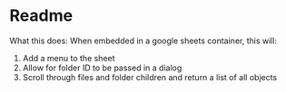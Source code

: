 # Readme
 What this does: When embedded in a google sheets container, this will:
 1. Add a menu to the sheet
 2. Allow for folder ID to be passed in a dialog
 3. Scroll through files and folder children and return a list of all objects